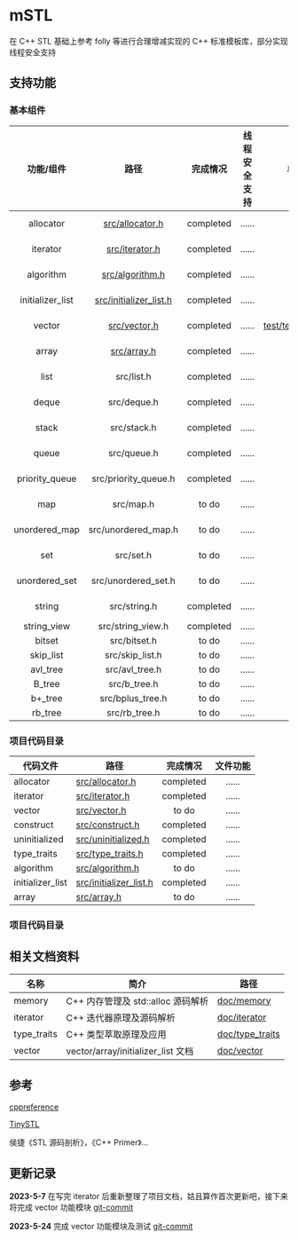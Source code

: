 # mSTL

在 C++ STL 基础上参考 folly 等进行合理增减实现的 C++ 标准模板库，部分实现线程安全支持

## 支持功能

### 基本组件

|    功能/组件    |                     路径                     | 完成情况 | 线程安全支持 |                 单元测试                 | 性能对比 | 功能/组件来源支持 |
| :--------------: | :-------------------------------------------: | :-------: | :----------: | :---------------------------------------: | :-------: | :---------------: |
|    allocator    |        [src/allocator.h](src/allocator.h)        | completed |    ......    |                  ......                  |  ......  |     STL C++11     |
|     iterator     |         [src/iterator.h](src/iterator.h)         | completed |    ......    |                  ......                  |  ......  |     STL C++11     |
|    algorithm    |        [src/algorithm.h](src/algorithm.h)        | completed |    ......    |                   to do                   |  ......  |     STL C++11     |
| initializer_list | [src/initializer_list.h](src/initializer_list.h) | completed |    ......    |                  ......                  |  ......  |     STL C++11     |
|      vector      |           [src/vector.h](src/vector.h)           | completed |    ......    | [test/test_vector.cpp](test/test_vector.cpp) | completed |     STL C++11     |
|      array      |            [src/array.h](src/array.h)            | completed |    ......    |                   to do                   |  ......  |     STL C++11     |
|       list       |                  src/list.h                  | completed |    ......    |                   to do                   |  ......  |     STL C++11     |
|      deque      |                  src/deque.h                  | completed |    ......    |                   to do                   |  ......  |     STL C++11     |
|      stack      |                  src/stack.h                  | completed |    ......    |                   to do                   |  ......  |     STL C++11     |
|      queue      |                  src/queue.h                  | completed |    ......    |                   to do                   |  ......  |     STL C++11     |
|  priority_queue  |             src/priority_queue.h             | completed |    ......    |                   to do                   |  ......  |     STL C++11     |
|       map       |                   src/map.h                   |   to do   |    ......    |                  ......                  |  ......  |     STL C++11     |
|  unordered_map  |              src/unordered_map.h              |   to do   |    ......    |                  ......                  |  ......  |     STL C++11     |
|       set       |                   src/set.h                   |   to do   |    ......    |                  ......                  |  ......  |     STL C++11     |
|  unordered_set  |              src/unordered_set.h              |   to do   |    ......    |                  ......                  |  ......  |     STL C++11     |
|      string      |                 src/string.h                 | completed |    ......    |                   to do                   |  ......  |     STL C++11     |
|   string_view   |               src/string_view.h               | completed |    ......    |                   to do                   |  ......  |                  |
|      bitset      |                 src/bitset.h                 |   to do   |    ......    |                  ......                  |  ......  |                  |
|    skip_list    |                src/skip_list.h                |   to do   |    ......    |                  ......                  |  ......  |                  |
|     avl_tree     |                src/avl_tree.h                |   to do   |    ......    |                  ......                  |  ......  |                  |
|      B_tree      |                 src/b_tree.h                 |   to do   |    ......    |                  ......                  |  ......  |                  |
|     b+_tree     |               src/bplus_tree.h               |   to do   |    ......    |                  ......                  |  ......  |                  |
|     rb_tree     |                 src/rb_tree.h                 |   to do   |    ......    |                  ......                  |  ......  |                  |

### 项目代码目录

| 代码文件         | 路径                                          | 完成情况 | 文件功能 |
| ---------------- | --------------------------------------------- | :-------: | :------: |
| allocator        | [src/allocator.h](src/allocator.h)               | completed |  ......  |
| iterator         | [src/iterator.h](src/iterator.h)                 | completed |  ......  |
| vector           | [src/vector.h](src/vector.h)                     |   to do   |  ......  |
| construct        | [src/construct.h](src/construct.h)               | completed |  ......  |
| uninitialized    | [src/uninitialized.h](src/uninitialized.h)       | completed |  ......  |
| type_traits      | [src/type_traits.h](src/type_traits.h)           | completed |  ......  |
| algorithm        | [src/algorithm.h](src/algorithm.h)               |   to do   |  ......  |
| initializer_list | [src/initializer_list.h](src/initializer_list.h) | completed |  ......  |
| array            | [src/array.h](src/array.h)                       |   to do   |  ......  |

### 项目代码目录

## 相关文档资料

| 名称        | 简介                               | 路径                                           |
| ----------- | ---------------------------------- | ---------------------------------------------- |
| memory      | C++ 内存管理及 std::alloc 源码解析 | [doc/memory](doc/memory/memory.md)                |
| iterator    | C++ 迭代器原理及源码解析           | [doc/iterator](doc/iterator/iterator.md)          |
| type_traits | C++ 类型萃取原理及应用             | [doc/type_traits](doc/type_traits/type_traits.md) |
| vector      | vector/array/initializer_list 文档 | [doc/vector](doc/vector/vector.md)                |

## 参考

[cppreference](https://en.cppreference.com/w/)

[TinySTL](https://github.com/zouxiaohang/TinySTL/tree/master/TinySTL)

侯捷《STL 源码剖析》，《C++ Primer》...

## 更新记录

**2023-5-7** 在写完 iterator 后重新整理了项目文档，姑且算作首次更新吧，接下来将完成 vector 功能模块   [git-commit](https://github.com/lovelydayss/mSTL/commit/5e332f85ee5d1d945539f4b8573431a74a81e10e)

**2023-5-24** 完成 vector 功能模块及测试   [git-commit](https://github.com/lovelydayss/mSTL/commit/5e332f85ee5d1d945539f4b8573431a74a81e10e)
